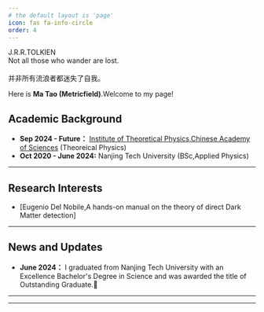 ```yaml
---
# the default layout is 'page'
icon: fas fa-info-circle
order: 4
---
```


<div class="box-info" markdown="1">
<div class="title"> J.R.R.TOLKIEN</div>
Not all those who wander are lost.
<br><br>
并非所有流浪者都迷失了自我。
</div>


Here is **Ma Tao (Metricfield)**.Welcome to my page!



## Academic Background

- **Sep 2024 - Future：** [Institute of Theoretical Physics,Chinese Academy of Sciences](https://itp.cas.cn/) (Theoreical Physics)
- **Oct 2020 - June 2024:** Nanjing Tech University (BSc,Applied Physics)


---

## Research Interests


- [Eugenio Del Nobile,A hands-on manual on the theory
of direct Dark Matter detection]



---

## News and Updates


- **June 2024：** I graduated from Nanjing Tech University with an Excellence Bachelor's Degree in Science and was awarded the title of Outstanding Graduate.🎉

---

---


